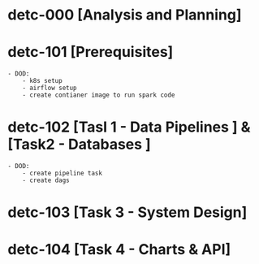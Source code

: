 # detc-000 [Analysis and Planning]

# detc-101 [Prerequisites]
    - DOD:
        - k8s setup
        - airflow setup
        - create contianer image to run spark code
# detc-102 [Tasl 1 - Data Pipelines ] & [Task2 - Databases ]
    - DOD:
        - create pipeline task 
        - create dags 


 # detc-103 [Task 3 - System Design]

 # detc-104 [Task 4 - Charts & API] 